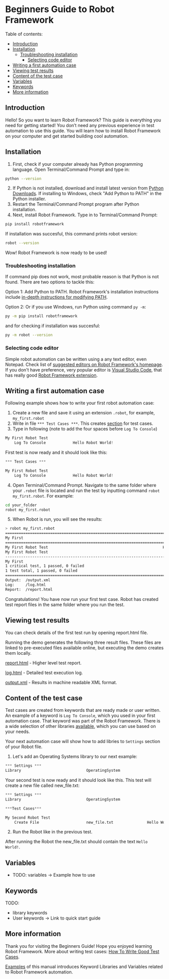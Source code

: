 # Beginners Guide to Robot Framework

Table of contents:

- [Introduction](#introduction)
- [Installation](#installation)
  - [Troubleshooting installation](#troubleshooting-installation)
    - [Selecting code editor](#selecting-code-editor)
- [Writing a first automation case](#writing-a-first-automation-case)
- [Viewing test results](#viewing-test-results)
- [Content of the test case](#content-of-the-test-case)
- [Variables](#variables)
- [Keywords](#keywords)
- [More information](#more-information)

## Introduction

Hello! So you want to learn Robot Framework? This guide is everything you need for getting started! You don’t need any previous experience in test automation to use this guide. You will learn how to install Robot Framework on your computer and get started building cool automation.

## Installation

1. First, check if your computer already has Python programming language. Open Terminal/Command Prompt and type in:

```bash
python --version
```

2. If Python is not installed, download and install latest version from [Python Downloads](https://www.python.org/downloads/). If installing to Windows, check "Add Python to PATH" in the Python installer.
3. Restart the Terminal/Command Prompt program after Python installation.
4. Next, install Robot Framework. Type in to Terminal/Command Prompt:

```bash
pip install robotframework
```

If installation was succesful, this command prints robot version:

```bash
robot --version
```

Wow! Robot Framework is now ready to be used!

### Troubleshooting installation

If command pip does not work, most probable reason is that Python is not found. There are two options to tackle this:

Option 1: Add Python to PATH. Robot Framework's installation instructions include [in-depth instructions for modifying PATH](https://github.com/robotframework/robotframework/blob/master/INSTALL.rst#configuring-path).

Option 2: Or if you use Windows, run Python using command `py -m`:

```bash
py -m pip install robotframework
```

and for checking if installation was succesful:

```bash
py -m robot --version
```

### Selecting code editor

Simple robot automation can be written using a any text editor, even Notepad. Check list of [suggested editors on Robot Framework's homepage](https://robotframework.org/#tools). If you don't have preference, very popular editor is [Visual Studio Code](https://code.visualstudio.com/), that has really good [Robot Framework extension](https://marketplace.visualstudio.com/items?itemName=TomiTurtiainen.rf-intellisense).

## Writing a first automation case

Following example shows how to write your first robot automation case:

1. Create a new file and save it using an extension `.robot`, for example, `my_first.robot`
2. Write in file `*** Test Cases ***`. This creates [section](https://robotframework.org/robotframework/latest/RobotFrameworkUserGuide.html#test-data-sections) for test cases.
3. Type in following (note to add the four spaces before `Log To Console`)

```python
My First Robot Test
    Log To Console            Hello Robot World!
```

First test is now ready and it should look like this:

```python
*** Test Cases ***

My First Robot Test
    Log To Console            Hello Robot World!
```

4. Open Terminal/Command Prompt. Navigate to the same folder where your `.robot` file is located and run the test by inputting command `robot my_first.robot`. For example:

```bash
cd your_folder
robot my_first.robot
```

5. When Robot is run, you will see the results:

```bash
> robot my_first.robot
==============================================================================
My First
==============================================================================
My First Robot Test                                                   Hello Robot World!
My First Robot Test                                                   | PASS |
------------------------------------------------------------------------------
My First                                                              | PASS |
1 critical test, 1 passed, 0 failed
1 test total, 1 passed, 0 failed
==============================================================================
Output:  /output.xml
Log:     /log.html
Report:  /report.html

```

Congratulations! You have now run your first test case. Robot has created test report files in the same folder where you run the test.

## Viewing test results

You can check details of the first test run by opening report.html file.

Running the demo generates the following three result files. These files are linked to pre-executed files available online, but executing the demo creates them locally.

[report.html](./Results/report.html) - Higher level test report.

[log.html](./Results/log.html) - Detailed test execution log.

[output.xml](./Results/output.xml) - Results in machine readable XML format.

## Content of the test case

Test cases are created from keywords that are ready made or user written. An example of a keyword is `Log To Console`, which you used in your first automation case. That keyword was part of the Robot Framework. There is a wide selection of other libraries [available](https://robotframework.org/#libraries), which you can use based on your needs.

Your next automation case will show how to add libries to `Settings` section of your Robot file.

1. Let's add an Operating Systems library to our next example:

```python
*** Settings ***
Library                             OperatingSystem
```

Your second test is now ready and it should look like this. This test will create a new file called new_file.txt:

```python
*** Settings ***
Library                             OperatingSystem

***Test Cases***

My Second Robot Test
    Create File                     new_file.txt               Hello World!
```

2. Run the Robot like in the previous test.

After running the Robot the new_file.txt should contain the text `Hello World!`.

## Variables

- TODO: variables -> Example how to use

## Keywords

TODO:

- library keywords
- User keywords -> Link to quick start guide

## More information

Thank you for visiting the Beginners Guide! Hope you enjoyed learning Robot Framework. More about writing test cases: [How To Write Good Test Cases](https://github.com/robotframework/HowToWriteGoodTestCases/blob/master/HowToWriteGoodTestCases.rst).

[Examples](./Examples) of this manual introduces Keyword Libraries and Variables related to Robot Framework automation.
